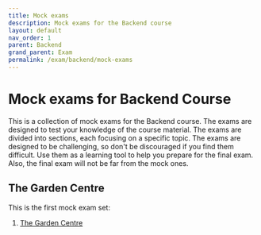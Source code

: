 ```yaml
---
title: Mock exams
description: Mock exams for the Backend course
layout: default
nav_order: 1
parent: Backend
grand_parent: Exam
permalink: /exam/backend/mock-exams
---
```


# Mock exams for Backend Course

This is a collection of mock exams for the Backend course. The exams are designed to test your knowledge of the course material. The exams are divided into sections, each focusing on a specific topic. The exams are designed to be challenging, so don't be discouraged if you find them difficult. Use them as a learning tool to help you prepare for the final exam. Also, the final exam will not be far from the mock ones.

## The Garden Centre

This is the first mock exam set:

1. [The Garden Centre](./docs/garden_centre.pdf)
